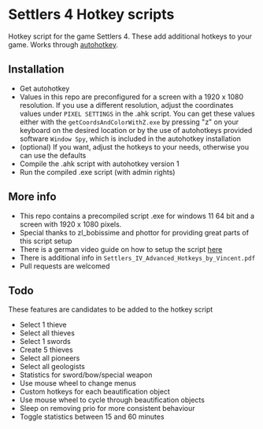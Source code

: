 # Settlers 4 Hotkey scripts

Hotkey script for the game Settlers 4. These add additional hotkeys to your game. Works through [autohotkey](https://www.autohotkey.com/).

## Installation

- Get autohotkey
- Values in this repo are preconfigured for a screen with a 1920 x 1080 resolution. If you use a different resolution, adjust the coordinates values under `PIXEL SETTINGS` in the .ahk script. You can get these values either with the `getCoordsAndColorWithZ.exe` by pressing "z" on your keyboard on the desired location or by the use of autohotkeys provided software `Window Spy`, which is included in the autohotkey installation
- (optional) If you want, adjust the hotkeys to your needs, otherwise you can use the defaults
- Compile the .ahk script with autohotkey version 1
- Run the compiled .exe script (with admin rights)

## More info

- This repo contains a precompiled script .exe for windows 11 64 bit and a screen with 1920 x 1080 pixels.
- Special thanks to zl_bobissime and phottor for providing great parts of this script setup
- There is a german video guide on how to setup the script [here](https://www.youtube.com/watch?v=5q1aneWgogY)
- There is additional info in `Settlers_IV_Advanced_Hotkeys_by_Vincent.pdf`
- Pull requests are welcomed

## Todo

These features are candidates to be added to the hotkey script

- Select 1 thieve
- Select all thieves
- Select 1 swords
- Create 5 thieves
- Select all pioneers
- Select all geologists
- Statistics for sword/bow/special weapon
- Use mouse wheel to change menus
- Custom hotkeys for each beautification object
- Use mouse wheel to cycle through beautification objects
- Sleep on removing prio for more consistent behaviour
- Toggle statistics between 15 and 60 minutes
